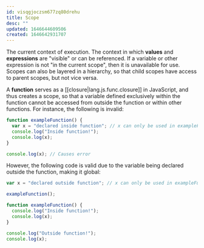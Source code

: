 ```yaml
---
id: visqgjoczsm677zq80drehu
title: Scope
desc: ""
updated: 1646644609506
created: 1646642931707
---
```


The current context of execution. The context in which **values** and **expressions** are "visible" or can be referenced. If a variable or other expression is not "in the current scope", then it is unavailable for use. Scopes can also be layered in a hierarchy, so that child scopes have access to parent scopes, but not vice versa.

A **function** serves as a [[closure|lang.js.func.closure]] in JavaScript, and thus creates a scope, so that a variable defined exclusively within the function cannot be accessed from outside the function or within other functions. For instance, the following is invalid:

```js
function exampleFunction() {
  var x = "declared inside function"; // x can only be used in exampleFunction
  console.log("Inside function!");
  console.log(x);
}

console.log(x); // Causes error
```

However, the following code is valid due to the variable being declared outside the function, making it global:

```js
var x = "declared outside function"; // x can only be used in exampleFunction

exampleFunction();

function exampleFunction() {
  console.log("Inside function!");
  console.log(x);
}

console.log("Outside function!");
console.log(x);
```
